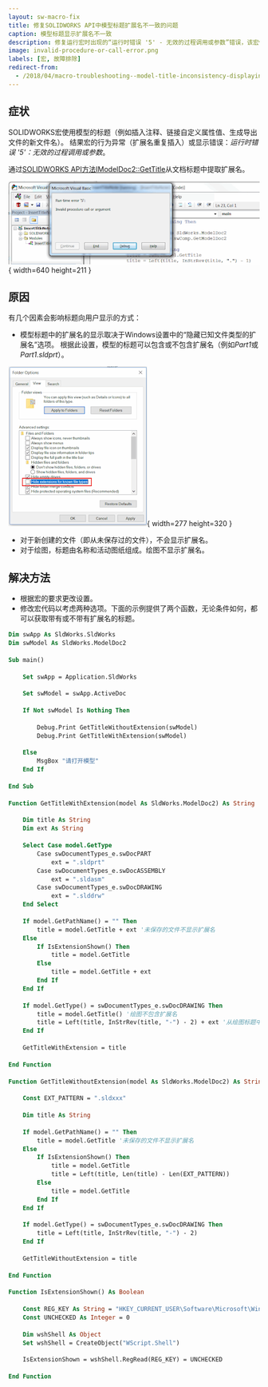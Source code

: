 ```yaml
---
layout: sw-macro-fix
title: 修复SOLIDWORKS API中模型标题扩展名不一致的问题
caption: 模型标题显示扩展名不一致
description: 修复运行宏时出现的“运行时错误 '5' - 无效的过程调用或参数”错误，该宏使用模型的标题（例如插入注释、链接自定义属性值、生成导出文件的新文件名）
image: invalid-procedure-or-call-error.png
labels: [宏, 故障排除]
redirect-from:
  - /2018/04/macro-troubleshooting--model-title-inconsistency-displaying-extension.html
---
```

## 症状

SOLIDWORKS宏使用模型的标题（例如插入注释、链接自定义属性值、生成导出文件的新文件名）。
结果宏的行为异常（扩展名重复插入）或显示错误：*运行时错误 '5'：无效的过程调用或参数*。

通过[SOLIDWORKS API方法IModelDoc2::GetTitle](https://help.solidworks.com/2018/english/api/sldworksapi/solidworks.interop.sldworks~solidworks.interop.sldworks.imodeldoc2~gettitle.html)从文档标题中提取扩展名。

![运行宏时出现的运行时错误 '5'：无效的过程调用或参数错误](invalid-procedure-or-call-error.png){ width=640 height=211 }

## 原因

有几个因素会影响标题向用户显示的方式：

* 模型标题中的扩展名的显示取决于Windows设置中的“隐藏已知文件类型的扩展名”选项。
根据此设置，模型的标题可以包含或不包含扩展名（例如*Part1*或*Part1.sldprt*）。

![Windows资源管理器中的隐藏已知文件类型的扩展名选项](hide-extensions-for-known-file-types.png){ width=277 height=320 }

* 对于新创建的文件（即从未保存过的文件），不会显示扩展名。
* 对于绘图，标题由名称和活动图纸组成。绘图不显示扩展名。

## 解决方法

* 根据宏的要求更改设置。
* 修改宏代码以考虑两种选项。下面的示例提供了两个函数，无论条件如何，都可以获取带有或不带有扩展名的标题。

~~~ vb
Dim swApp As SldWorks.SldWorks
Dim swModel As SldWorks.ModelDoc2

Sub main()

    Set swApp = Application.SldWorks

    Set swModel = swApp.ActiveDoc
    
    If Not swModel Is Nothing Then
    
        Debug.Print GetTitleWithoutExtension(swModel)
        Debug.Print GetTitleWithExtension(swModel)
        
    Else
        MsgBox "请打开模型"
    End If
    
End Sub

Function GetTitleWithExtension(model As SldWorks.ModelDoc2) As String
    
    Dim title As String
    Dim ext As String
    
    Select Case model.GetType
        Case swDocumentTypes_e.swDocPART
            ext = ".sldprt"
        Case swDocumentTypes_e.swDocASSEMBLY
            ext = ".sldasm"
        Case swDocumentTypes_e.swDocDRAWING
            ext = ".slddrw"
    End Select
    
    If model.GetPathName() = "" Then
        title = model.GetTitle + ext '未保存的文件不显示扩展名
    Else
        If IsExtensionShown() Then
            title = model.GetTitle
        Else
            title = model.GetTitle + ext
        End If
    End If
    
    If model.GetType() = swDocumentTypes_e.swDocDRAWING Then
        title = model.GetTitle() '绘图不包含扩展名
        title = Left(title, InStrRev(title, "-") - 2) + ext '从绘图标题中删除图纸名称
    End If
    
    GetTitleWithExtension = title
    
End Function

Function GetTitleWithoutExtension(model As SldWorks.ModelDoc2) As String
    
    Const EXT_PATTERN = ".sldxxx"
    
    Dim title As String
    
    If model.GetPathName() = "" Then
        title = model.GetTitle '未保存的文件不显示扩展名
    Else
        If IsExtensionShown() Then
            title = model.GetTitle
            title = Left(title, Len(title) - Len(EXT_PATTERN))
        Else
            title = model.GetTitle
        End If
    End If
    
    If model.GetType() = swDocumentTypes_e.swDocDRAWING Then
        title = Left(title, InStrRev(title, "-") - 2)
    End If
    
    GetTitleWithoutExtension = title
    
End Function

Function IsExtensionShown() As Boolean

    Const REG_KEY As String = "HKEY_CURRENT_USER\Software\Microsoft\Windows\CurrentVersion\Explorer\Advanced\HideFileExt"
    Const UNCHECKED As Integer = 0
    
    Dim wshShell As Object
    Set wshShell = CreateObject("WScript.Shell")
    
    IsExtensionShown = wshShell.RegRead(REG_KEY) = UNCHECKED

End Function
~~~